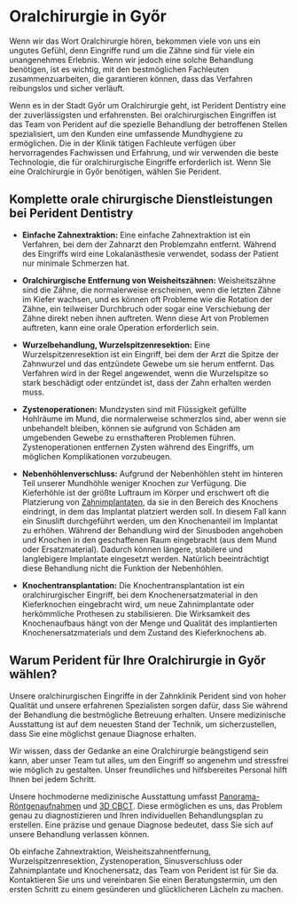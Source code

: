 # Oralchirurgie in Győr

Wenn wir das Wort Oralchirurgie hören, bekommen viele von uns ein ungutes Gefühl, denn Eingriffe rund um die Zähne sind für viele ein unangenehmes Erlebnis. Wenn wir jedoch eine solche Behandlung benötigen, ist es wichtig, mit den bestmöglichen Fachleuten zusammenzuarbeiten, die garantieren können, dass das Verfahren reibungslos und sicher verläuft.

Wenn es in der Stadt Győr um Oralchirurgie geht, ist Perident Dentistry eine der zuverlässigsten und erfahrensten. Bei oralchirurgischen Eingriffen ist das Team von Perident auf die spezielle Behandlung der betroffenen Stellen spezialisiert, um den Kunden eine umfassende Mundhygiene zu ermöglichen. Die in der Klinik tätigen Fachleute verfügen über hervorragendes Fachwissen und Erfahrung, und wir verwenden die beste Technologie, die für oralchirurgische Eingriffe erforderlich ist. Wenn Sie eine Oralchirurgie in Győr benötigen, wählen Sie Perident.

## Komplette orale chirurgische Dienstleistungen bei Perident Dentistry

- **Einfache Zahnextraktion:**
Eine einfache Zahnextraktion ist ein Verfahren, bei dem der Zahnarzt den Problemzahn entfernt. Während des Eingriffs wird eine Lokalanästhesie verwendet, sodass der Patient nur minimale Schmerzen hat.

- **Oralchirurgische Entfernung von Weisheitszähnen:**
Weisheitszähne sind die Zähne, die normalerweise erscheinen, wenn die letzten Zähne im Kiefer wachsen, und es können oft Probleme wie die Rotation der Zähne, ein teilweiser Durchbruch oder sogar eine Verschiebung der Zähne direkt neben ihnen auftreten. Wenn diese Art von Problemen auftreten, kann eine orale Operation erforderlich sein.

- **Wurzelbehandlung, Wurzelspitzenresektion:**
Eine Wurzelspitzenresektion ist ein Eingriff, bei dem der Arzt die Spitze der Zahnwurzel und das entzündete Gewebe um sie herum entfernt. Das Verfahren wird in der Regel angewendet, wenn die Wurzelspitze so stark beschädigt oder entzündet ist, dass der Zahn erhalten werden muss.

- **Zystenoperationen:**
Mundzysten sind mit Flüssigkeit gefüllte Hohlräume im Mund, die normalerweise schmerzlos sind, aber wenn sie unbehandelt bleiben, können sie aufgrund von Schäden am umgebenden Gewebe zu ernsthafteren Problemen führen. Zystenoperationen entfernen Zysten während des Eingriffs, um möglichen Komplikationen vorzubeugen.

- **Nebenhöhlenverschluss:**
Aufgrund der Nebenhöhlen steht im hinteren Teil unserer Mundhöhle weniger Knochen zur Verfügung. Die Kieferhöhle ist der größte Luftraum im Körper und erschwert oft die Platzierung von [Zahnimplantaten](/dental-services/cosmetic-dentistry/dental-implants-gyor), da sie in den Bereich des Knochens eindringt, in dem das Implantat platziert werden soll. In diesem Fall kann ein Sinuslift durchgeführt werden, um den Knochenanteil im Implantat zu erhöhen. Während der Behandlung wird der Sinusboden angehoben und Knochen in den geschaffenen Raum eingebracht (aus dem Mund oder Ersatzmaterial). Dadurch können längere, stabilere und langlebigere Implantate eingesetzt werden. Natürlich beeinträchtigt diese Behandlung nicht die Funktion der Nebenhöhlen.

- **Knochentransplantation:**
Die Knochentransplantation ist ein oralchirurgischer Eingriff, bei dem Knochenersatzmaterial in den Kieferknochen eingebracht wird, um neue Zahnimplantate oder herkömmliche Prothesen zu stabilisieren. Die Wirksamkeit des Knochenaufbaus hängt von der Menge und Qualität des implantierten Knochenersatzmaterials und dem Zustand des Kieferknochens ab.

## Warum Perident für Ihre Oralchirurgie in Győr wählen?

Unsere oralchirurgischen Eingriffe in der Zahnklinik Perident sind von hoher Qualität und unsere erfahrenen Spezialisten sorgen dafür, dass Sie während der Behandlung die bestmögliche Betreuung erhalten. Unsere medizinische Ausstattung ist auf dem neuesten Stand der Technik, um sicherzustellen, dass Sie eine möglichst genaue Diagnose erhalten.

Wir wissen, dass der Gedanke an eine Oralchirurgie beängstigend sein kann, aber unser Team tut alles, um den Eingriff so angenehm und stressfrei wie möglich zu gestalten. Unser freundliches und hilfsbereites Personal hilft Ihnen bei jedem Schritt.

Unsere hochmoderne medizinische Ausstattung umfasst [Panorama-Röntgenaufnahmen](/dental-services/dental-diagnostics-gyor) und [3D CBCT](/dental-services/dental-diagnostics-gyor). Diese ermöglichen es uns, das Problem genau zu diagnostizieren und Ihren individuellen Behandlungsplan zu erstellen. Eine präzise und genaue Diagnose bedeutet, dass Sie sich auf unsere Behandlung verlassen können.

Ob einfache Zahnextraktion, Weisheitszahnentfernung, Wurzelspitzenresektion, Zystenoperation, Sinusverschluss oder Zahnimplantate und Knochenersatz, das Team von Perident ist für Sie da. Kontaktieren Sie uns und vereinbaren Sie einen Beratungstermin, um den ersten Schritt zu einem gesünderen und glücklicheren Lächeln zu machen.